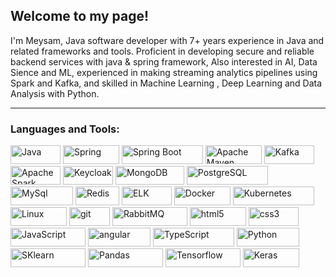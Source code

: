 ## Welcome to my page!
I'm Meysam, Java software developer with 7+ years experience in Java and related frameworks and tools. Proficient in developing secure and reliable backend services with java & spring framework, Also interested in AI, Data Sience and ML, experienced in making streaming analytics pipelines using Spark and Kafka, and skilled in Machine Learning , Deep Learning and Data Analysis with Python.


---
<h3 align="left">Languages and Tools:</h3>
<p>

  <img alt="Java" src="https://img.shields.io/badge/-JAVA-DD0031?style=flat-square&logo=openjdk&logoColor=black" width="80" height="30"/>
  <img alt="Spring" src="https://img.shields.io/badge/-Spring-6DB33F?style=flat-square&logo=Spring&logoColor=white" width="90" height="30"/>
  <img alt="Spring Boot" src="https://img.shields.io/badge/-Spring Boot-6DB33F?style=flat-square&logo=Spring boot&logoColor=white" width="130" height="30"/>
  <img alt="Apache Maven" src="https://img.shields.io/badge/-Maven-C71A36?style=flat-square&logo=Apache Maven&logoColor=white" width="90" height="30"/>
  <img alt="Kafka" src="https://img.shields.io/badge/-Kafka-231F20?style=flat-square&logo=Apache Kafka&logoColor=white" width="80" height="30"/>
  <img alt="Apache Spark" src="https://img.shields.io/badge/-Spark-E25A1C?style=flat-square&logo=Apache Spark&logoColor=white" width="80" height="30"/>
  <img alt="Keycloak" src="https://img.shields.io/badge/-Keycloak-white?style=flat-square&logo=&logoColor=white" width="80" height="30"/>
  <img alt="MongoDB" src="https://img.shields.io/badge/-MongoDB-13aa52?style=flat-square&logo=mongodb&logoColor=white" width="110" height="30"/>
  <img alt="PostgreSQL" src="https://img.shields.io/badge/-PostgreSQL-4169E1?style=flat-square&logo=postgresql&logoColor=white" width="130" height="30"/>
  <img alt="MySql" src="https://img.shields.io/badge/-MySQL-4169E1?style=flat-square&logo=mysql&logoColor=black" width="100" height="30"/>
  <img alt="Redis" src="https://img.shields.io/badge/-Redis-DC382D?style=flat-square&logo=redis&logoColor=white" width="70" height="30"/>
  <img alt="ELK" src="https://img.shields.io/badge/-ELK-005571?style=flat-square&logo=elasticsearch&logoColor=white" width="80" height="30"/>
  
  <img alt="Docker" src="https://img.shields.io/badge/-Docker-46a2f1?style=flat-square&logo=docker&logoColor=white" width="90" height="30"/>
  <img alt="Kubernetes" src="https://img.shields.io/badge/-Kubernetes-326CE5?style=flat-square&logo=Kubernetes&logoColor=white" width="130" height="30"/>
  <img alt="Linux" src="https://img.shields.io/badge/-Linux-FCC624?style=flat-square&logo=Linux&logoColor=black" width="90" height="30"/>
  <img alt="git" src="https://img.shields.io/badge/-Git-F05032?style=flat-square&logo=git&logoColor=white" width="65" height="30"/>
  
  <img alt="RabbitMQ" src="https://img.shields.io/badge/-RabbitMQ-FF6600?style=flat-square&logo=RabbitMQ&logoColor=white" width="120" height="30"/>
  <img alt="html5" src="https://img.shields.io/badge/-HTML5-E34F26?style=flat-square&logo=html5&logoColor=white" width="90" height="30"/>
  <img alt="css3" src="https://img.shields.io/badge/-CSS3-1572B6?style=flat-square&logo=CSS3&logoColor=white" width="80" height="30"/>
  <img alt="JavaScript" src="https://img.shields.io/badge/-JavaScript-F7DF1E?style=flat-square&logo=JavaScript&logoColor=black" width="120" height="30"/>
  <img alt="angular" src="https://img.shields.io/badge/-Angular-DD0031?style=flat-square&logo=angular&logoColor=white" width="100" height="30"/>
  <img alt="TypeScript" src="https://img.shields.io/badge/-TypeScript-007ACC?style=flat-square&logo=typescript&logoColor=white" width="130" height="30"/>
  <img alt="Python" src="https://img.shields.io/badge/-Python-3776AB?style=flat-square&logo=python&logoColor=white" width="100" height="30"/>
  <img alt="SKlearn" src="https://img.shields.io/badge/-scikitlearn-F7931E?style=flat-square&logo=scikitlearn&logoColor=white" width="120" height="30"/>
  <img alt="Pandas" src="https://img.shields.io/badge/-Pandas-150458?style=flat-square&logo=pandas&logoColor=white" width="120" height="30"/>
  <img alt="Tensorflow" src="https://img.shields.io/badge/-TensorFlow-FF6F00?style=flat-square&logo=tensorflow&logoColor=white" width="120" height="30"/>
  <img alt="Keras" src="https://img.shields.io/badge/-Keras-D00000?style=flat-square&logo=keras&logoColor=white" width="90" height="30"/>

</p>

